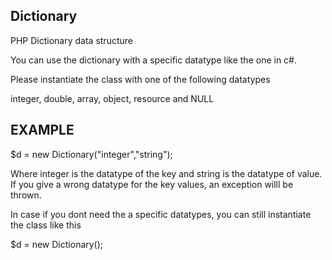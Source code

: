 Dictionary
----------------------------------------------------------------------------------------------------------------------------

PHP Dictionary data structure

You can use the dictionary with a specific datatype like the one in c#. 

Please instantiate the class with one of the following datatypes

  integer,
  double,
  array,
  object,
  resource and
  NULL

EXAMPLE
---------------------------------------------------------------------------------------------------------------------------
$d = new Dictionary("integer","string");

Where integer is the datatype of the key and string is the datatype of value. If you give a wrong datatype for the key values,
an exception willl be thrown. 


In case if you dont need the a specific datatypes, you can still instantiate the class like this

$d = new Dictionary();
